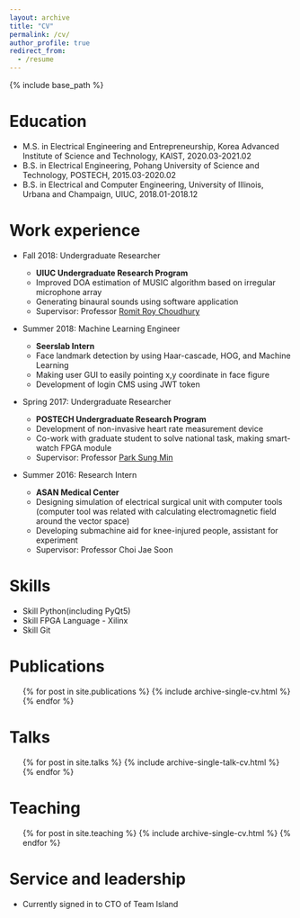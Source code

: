 ```yaml
---
layout: archive
title: "CV"
permalink: /cv/
author_profile: true
redirect_from:
  - /resume
---
```


{% include base_path %}

Education
======
* M.S. in Electrical Engineering and Entrepreneurship, Korea Advanced Institute of Science and Technology, KAIST, 2020.03-2021.02
* B.S. in Electrical Engineering, Pohang University of Science and Technology, POSTECH, 2015.03-2020.02
* B.S. in Electrical and Computer Engineering, University of Illinois, Urbana and Champaign, UIUC, 2018.01-2018.12

Work experience
======
* Fall 2018: Undergraduate Researcher
  * <span style="font-weight:bold">UIUC Undergraduate Research Program</span>
  * Improved DOA estimation of MUSIC algorithm based on irregular microphone array
  * Generating binaural sounds using software application
  * Supervisor: Professor <a href="https://synrg.csl.illinois.edu/">Romit Roy Choudhury</a>

* Summer 2018: Machine Learning Engineer
  * <span style="font-weight:bold">Seerslab Intern</span>
  * Face landmark detection by using Haar-cascade, HOG, and Machine Learning
  * Making user GUI to easily pointing x,y coordinate in face figure
  * Development of login CMS using JWT token

* Spring 2017: Undergraduate Researcher
  * <span style="font-weight:bold">POSTECH Undergraduate Research Program</span>
  * Development of non-invasive heart rate measurement device
  * Co-work with graduate student to solve national task, making smart-watch FPGA module
  * Supervisor: Professor <a href="https://postechimslab.wixsite.com/citeimslab">Park Sung Min</a>

* Summer 2016: Research Intern
  * <span style="font-weight:bold">ASAN Medical Center</span>
  * Designing simulation of electrical surgical unit with computer tools (computer tool was related with calculating electromagnetic field around the vector space)
  * Developing submachine aid for knee-injured people, assistant for experiment
  * Supervisor: Professor Choi Jae Soon
  
Skills
======
* Skill Python(including PyQt5)
* Skill FPGA Language - Xilinx
* Skill Git

Publications
======
  <ul>{% for post in site.publications %}
    {% include archive-single-cv.html %}
  {% endfor %}</ul>
  
Talks
======
  <ul>{% for post in site.talks %}
    {% include archive-single-talk-cv.html %}
  {% endfor %}</ul>
  
Teaching
======
  <ul>{% for post in site.teaching %}
    {% include archive-single-cv.html %}
  {% endfor %}</ul>
  
Service and leadership
======
* Currently signed in to CTO of Team Island
